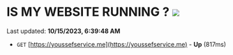 # IS MY WEBSITE RUNNING ? [![](https://img.shields.io/static/v1?label=Sponsor&message=%E2%9D%A4&logo=GitHub&color=%23fe8e86)](https://github.com/sponsors/<username>)

Last updated: **10/15/2023, 6:39:48 AM**

- `GET` [https://youssefservice.me](https://youssefservice.me) - **Up** (817ms)
